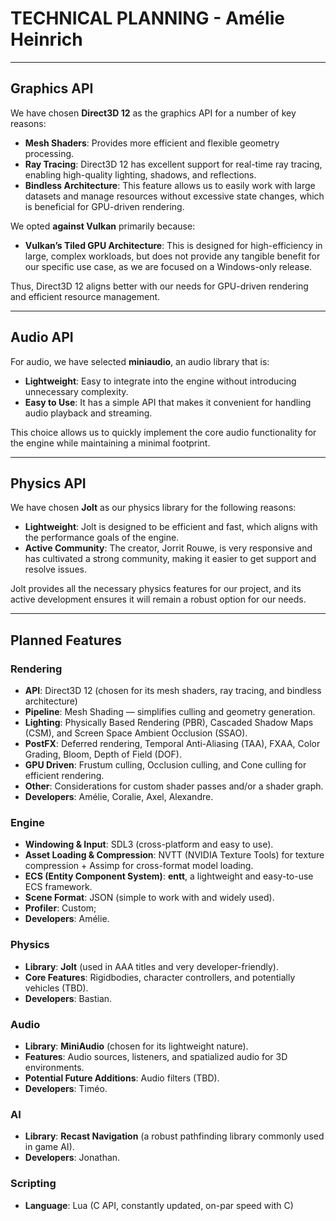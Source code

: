# TECHNICAL PLANNING - Amélie Heinrich

---

## Graphics API

We have chosen **Direct3D 12** as the graphics API for a number of key reasons:

- **Mesh Shaders**: Provides more efficient and flexible geometry processing.
- **Ray Tracing**: Direct3D 12 has excellent support for real-time ray tracing, enabling high-quality lighting, shadows, and reflections.
- **Bindless Architecture**: This feature allows us to easily work with large datasets and manage resources without excessive state changes, which is beneficial for GPU-driven rendering.

We opted **against Vulkan** primarily because:

- **Vulkan’s Tiled GPU Architecture**: This is designed for high-efficiency in large, complex workloads, but does not provide any tangible benefit for our specific use case, as we are focused on a Windows-only release.
  
Thus, Direct3D 12 aligns better with our needs for GPU-driven rendering and efficient resource management.

---

## Audio API

For audio, we have selected **miniaudio**, an audio library that is:

- **Lightweight**: Easy to integrate into the engine without introducing unnecessary complexity.
- **Easy to Use**: It has a simple API that makes it convenient for handling audio playback and streaming.

This choice allows us to quickly implement the core audio functionality for the engine while maintaining a minimal footprint.

---

## Physics API

We have chosen **Jolt** as our physics library for the following reasons:

- **Lightweight**: Jolt is designed to be efficient and fast, which aligns with the performance goals of the engine.
- **Active Community**: The creator, Jorrit Rouwe, is very responsive and has cultivated a strong community, making it easier to get support and resolve issues.

Jolt provides all the necessary physics features for our project, and its active development ensures it will remain a robust option for our needs.

---

## Planned Features

### **Rendering**

- **API**: Direct3D 12 (chosen for its mesh shaders, ray tracing, and bindless architecture)
- **Pipeline**: Mesh Shading — simplifies culling and geometry generation.
- **Lighting**: Physically Based Rendering (PBR), Cascaded Shadow Maps (CSM), and Screen Space Ambient Occlusion (SSAO).
- **PostFX**: Deferred rendering, Temporal Anti-Aliasing (TAA), FXAA, Color Grading, Bloom, Depth of Field (DOF).
- **GPU Driven**: Frustum culling, Occlusion culling, and Cone culling for efficient rendering.
- **Other**: Considerations for custom shader passes and/or a shader graph.
- **Developers**: Amélie, Coralie, Axel, Alexandre.

### **Engine**

- **Windowing & Input**: SDL3 (cross-platform and easy to use).
- **Asset Loading & Compression**: NVTT (NVIDIA Texture Tools) for texture compression + Assimp for cross-format model loading.
- **ECS (Entity Component System)**: **entt**, a lightweight and easy-to-use ECS framework.
- **Scene Format**: JSON (simple to work with and widely used).
- **Profiler**: Custom;
- **Developers**: Amélie.

### **Physics**

- **Library**: **Jolt** (used in AAA titles and very developer-friendly).
- **Core Features**: Rigidbodies, character controllers, and potentially vehicles (TBD).
- **Developers**: Bastian.

### **Audio**

- **Library**: **MiniAudio** (chosen for its lightweight nature).
- **Features**: Audio sources, listeners, and spatialized audio for 3D environments.
- **Potential Future Additions**: Audio filters (TBD).
- **Developers**: Timéo.

### **AI**

- **Library**: **Recast Navigation** (a robust pathfinding library commonly used in game AI).
- **Developers**: Jonathan.

### **Scripting**

- **Language**: Lua (C API, constantly updated, on-par speed with C)
